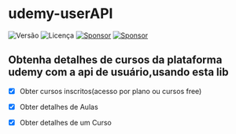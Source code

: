 # udemy-userAPI


![Versão](https://img.shields.io/badge/version-0.2.0-orange)
![Licença](https://img.shields.io/badge/license-MIT-orange)
[![Sponsor](https://img.shields.io/badge/💲Donate-yellow)](https://apoia.se/paulocesar-dev404)
[![Sponsor](https://img.shields.io/badge/Documentation-green)](https://github.com/PauloCesar-dev404/udemy-userAPI/wiki)


Obtenha detalhes de cursos da plataforma udemy com a api de usuário,usando esta lib
---
- [x] Obter cursos inscritos(acesso por plano ou cursos free)
- [x] Obter detalhes de Aulas
- [x] Obter detalhes de um Curso

